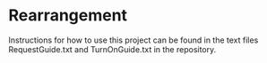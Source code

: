 # Rearrangement

Instructions for how to use this project can be found in the text files RequestGuide.txt and TurnOnGuide.txt in the repository.